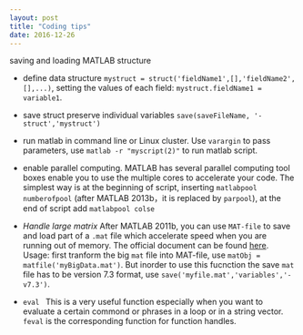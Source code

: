 ```yaml
---
layout: post
title: "Coding tips"
date: 2016-12-26
---
```


saving and loading  MATLAB structure  

* define data structure ``mystruct = struct('fieldName1',[],'fieldName2',[],...)``, setting the values of each field: ``mystruct.fieldName1 = variable1``.  

* save struct preserve individual variables ``save(saveFileName, '-struct','mystruct')``  

* run matlab in command line or Linux cluster. Use ``varargin`` to pass parameters, use ``matlab -r "myscript(2)"`` to run matlab script.

* enable parallel computing. MATLAB has several parallel computing tool boxes enable you to use the multiple cores to accelerate your code. The simplest way is at the beginning of script, inserting
``matlabpool numberofpool`` (after MATLAB 2013b，it is replaced by ``parpool``), at the end of script add ``matlabpool colse``

* _Handle large matrix_ After MATLAB 2011b, you can use ``MAT-file`` to save and load part of a ``.mat`` file which accelerate speed when you are running out of memory. The official document can be found [here](http://blogs.mathworks.com/loren/2011/10/14/new-mat-file-functionality-in-r2011b/).  
Usage: first tranform the big ``mat`` file into MAT-file, use ``matObj = matfile('myBigData.mat')``. But inorder to use this fucnction the save ``mat`` file has to be version 7.3 format, use ``save('myfile.mat','variables','-v7.3')``.

* ``eval `` This is a very useful function especially when you want to evaluate a certain commond or phrases in a loop or in a string vector. ``feval`` is the corresponding function for function handles.
